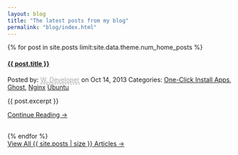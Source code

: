 ```yaml
---
layout: blog
title: "The latest posts from my blog"
permalink: "blog/index.html"
---
```


{% for post in site.posts limit:site.data.theme.num_home_posts %}
<article class="h-entry">
  <h4 class="post-title-home">
    <a href="{{ post.url | prepend:site.base-url }}">{{ post.title }}</a>
  </h4>
  <p class="meta-section tags">
      Posted by: <a class="p-author h-card" style="border-bottom:dotted; border-color:#ccc; color:#aaa" href="#">W. Developer</a>  on
      <time class="dt-published" datetime="2013-06-13 12:00:00"><span class="tutorial-date">Oct 14, 2013</span></time>
       <span class="hashtag-icon"> Categories: </span> <a class="" href="/community/tags/one-click-install-apps?type=tutorials">One-Click Install Apps</a>, <a class="" href="/community/tags/ghost?type=tutorials">Ghost</a>, <a class="" href="/community/tags/nginx?type=tutorials">Nginx</a> <a class="" href="/community/tags/ubuntu?type=tutorials">Ubuntu</a></span>
    </p>
  <div class="p-summary">
    {{ post.excerpt }}
  </div>
    <p><a href="{{ post.url | prepend:site.baseurl }}">Continue Reading &rarr;</a></p>
  </article>
<div class="section-spacer"></div>
<br />
{% endfor %}
<div class="home-read-more">
  <a href="{{ "/archive" | prepend:site.baseurl }}" class="btn btn-primary btn-block btn-lg">View All {{ site.posts | size }} Articles →</a>
</div>
</div>
